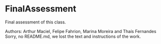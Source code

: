 # FinalAssessment
Final assessment of this class. 

Authors: Arthur Maciel, Felipe Fahrion, Marina Moreira and Thaís Fernandes
Sorry, no README.md, we lost the text and instructions of the work. 
